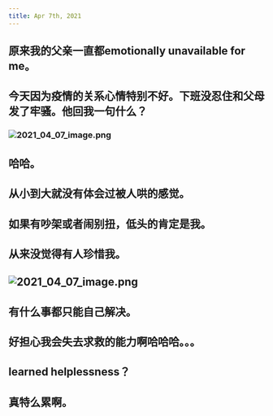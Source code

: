 ```yaml
---
title: Apr 7th, 2021
---
```


## 原来我的父亲一直都emotionally unavailable for me。
## 今天因为疫情的关系心情特别不好。下班没忍住和父母发了牢骚。他回我一句什么？
### ![2021_04_07_image.png](https://cdn.logseq.com/%2F19d8129d-f0d6-41c0-a53b-bbfce3d097ca356ee618-ccdd-4bd4-ad5f-89a23f17872d2021_04_07_image.png?Expires=4771442965&Signature=OwT75ocPBz-1wVayv4lKWHTzD4TT1pDdHP-2UnqEGSmkUj5AvfVYjbDfzcrtmybAG5BZvUFHOr-xapDaLrn9kWxTgsEBjVv2qcvgl9mciItkOW7sEmBO0Pp-zir1OTunyD7xYa9oW8quCB0XgWgKzfnVV2zr3DtwoPj9oMg~2lWqu0l2pYim8QeiP3W0BbO2YGLGY6IHfoZSjXAJm5miS-kgHT9fXcAnuAPBhL26o1c1dMiLxoIen93C8MpFRQ8AR8QsfKGM0802jsdTpMNVaYcB92Gm3XnnpEc4loK5b-Oyk6sGhVhCLhAhMtopDawY2xj5zrqmOkr-~Voz6sqmsQ__&Key-Pair-Id=APKAJE5CCD6X7MP6PTEA)
## 哈哈。
## 从小到大就没有体会过被人哄的感觉。
## 如果有吵架或者闹别扭，低头的肯定是我。
## 从来没觉得有人珍惜我。
## ![2021_04_07_image.png](https://cdn.logseq.com/%2F19d8129d-f0d6-41c0-a53b-bbfce3d097ca36f953d2-4fbb-44b7-8516-5080ee0250bf2021_04_07_image.png?Expires=4771449192&Signature=Mn3pfXB-F4lqJTHkwLdGNvALWwHXb~Ej~vEamWZuOrQ69YFT9pZ4xnGTiM3~KbydIetye8bEVomrHLe~9o3Ure6qjrX10ZDJh9lolIKAP0SxZYMUSR0URgiAlrpbag~hpmK0QiIqVGjS79H49MBZgEBFU0BcHBXMH4d7r~90rdYzjLiWXKlW9JsdbTTnoohQWuW7GxCQ4BnGAqYC0NXlVhvqtaD6PPipdXxg6719DTp78J-l71l-GwuLraM5URUVFyw9eQRtXLPe85-VT6kopB96FJgEpnAWtshfGphVT4iA43iAp6lwGvhL7cZUaZMRH-G9m-s6gUjcnRwWUznWag__&Key-Pair-Id=APKAJE5CCD6X7MP6PTEA)
##
## 有什么事都只能自己解决。
## 好担心我会失去求救的能力啊哈哈哈。。。
## learned helplessness？
## 真特么累啊。
